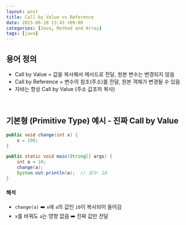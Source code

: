 ```yaml
---
layout: post
title: Call by Value vs Reference
date: 2025-06-18 13:43 +09:00
categories: [Java, Method and Array]
tags: [java]
---
```


## 용어 정의

- Call by Value = 값을 복사해서 메서드로 전달, 원본 변수는 변경되지 않음
- Call by Reference = 변수의 참조(주소)를 전달, 원본 객체가 변경될 수 있음
- 자바는 항상 Call by Value (주소 값조차 복사)

<br>

## 기본형 (Primitive Type) 예시 - 진짜 Call by Value

```java
public void change(int x) {
    x = 100;
}

public static void main(String[] args) {
    int a = 10;
    change(a);
    System.out.println(a);  // 결과: 10
}
```

#### 해석

- `change(a)` ➡️ `x`에 `a`의 값인 `10`이 복사되어 들어감
- `x`를 바꿔도 `a`는 영향 없음 ➡️ 진짜 값만 전달

<br>